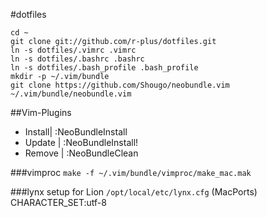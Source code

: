 #dotfiles

    cd ~
    git clone git://github.com/r-plus/dotfiles.git
    ln -s dotfiles/.vimrc .vimrc
    ln -s dotfiles/.bashrc .bashrc
    ln -s dotfiles/.bash_profile .bash_profile
    mkdir -p ~/.vim/bundle
    git clone https://github.com/Shougo/neobundle.vim ~/.vim/bundle/neobundle.vim

##Vim-Plugins

* Install| :NeoBundleInstall
* Update | :NeoBundleInstall!
* Remove | :NeoBundleClean

###vimproc
`make -f ~/.vim/bundle/vimproc/make_mac.mak`

###lynx setup for Lion
`/opt/local/etc/lynx.cfg` (MacPorts)   
CHARACTER_SET:utf-8
